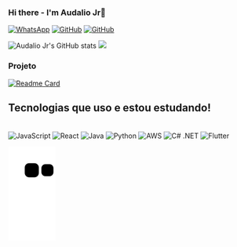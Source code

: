 ### Hi there - I'm Audalio Jr👋


[![WhatsApp](https://img.shields.io/badge/WhatsApp-25D366?style=for-the-badge&logo=whatsapp&logoColor=white/)](https://api.whatsapp.com/send/?phone=%2B5548999213535&text&type=phone_number&app_absent=0)
[![GitHub](https://img.shields.io/badge/GitHub-100000?style=for-the-badge&logo=github&logoColor=white/)](https://github.com/audalio-devops)
[![GitHub](https://img.shields.io/badge/LinkedIn-0077B5?style=for-the-badge&logo=linkedin&logoColor=white/)](https://www.linkedin.com/in/audalio-junior/)

![Audalio Jr's GitHub stats](https://github-readme-stats.vercel.app/api?username=audalio-devops&show_icons=true&theme=dracula)
<img height="50%" src="https://github-readme-stats.vercel.app/api/top-langs/?username=audalio-devops&layout=compact&langs_count=7&theme=dracula"/>

### Projeto

[![Readme Card](https://github-readme-stats.vercel.app/api/pin/?username=audalio-devops&repo=Tik-Tok-Project&theme=dark)](https://github.com/anuraghazra/github-readme-stats)

## Tecnologias que uso e estou estudando!

<div style="display: inline_block"><br/>

<img align="center" alt="JavaScript" src="https://img.shields.io/badge/JavaScript-F7DF1E?style=for-the-badge&logo=javascript&logoColor=black"/>
<img align="center" alt="React" src="https://img.shields.io/badge/React-20232A?style=for-the-badge&logo=react&logoColor=61DAFB"/>
<img align="center" alt="Java" src="https://img.shields.io/badge/Java-ED8B00?style=for-the-badge&logo=java&logoColor=white"/>
<img align="center" alt="Python" src="https://img.shields.io/badge/Python-6DB33F?style=for-the-badge&logo=python&logoColor=white"/>
<img align="center" alt="AWS" src="https://img.shields.io/badge/Amazon_AWS-FF9900?style=for-the-badge&logo=amazonaws&logoColor=white"/>
<img align="center" alt="C# .NET" src="https://img.shields.io/badge/CSharp_NET-808080?style=for-the-badge&logo=csharp&logoColor=61DAFB"/>
<img align="center" alt="Flutter" src="https://img.shields.io/badge/Flutter-61DAFB?style=for-the-badge&logo=flutter&logoColor=darkblue"/>

![Snake animation](https://github.com/alextayron/alextayron/blob/output/github-contribution-grid-snake.svg)
</div></br>
